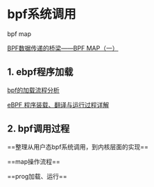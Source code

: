 # bpf系统调用

bpf map

[BPF数据传递的桥梁——BPF MAP（一）](https://davidlovezoe.club/wordpress/archives/1044)



## 1. ebpf程序加载

[bpf的加载流程分析](https://blog.csdn.net/sinat_38816924/article/details/117300530)

[eBPF 程序装载、翻译与运行过程详解](http://tinylab.org/ebpf-part2/)





## 2. bpf调用过程

==整理从用户态bpf系统调用，到内核层面的实现==

==map操作流程==

==prog加载、运行==

